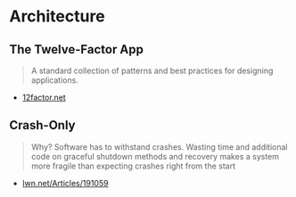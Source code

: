 # Architecture

## The Twelve-Factor App

> A standard collection of patterns and best practices for designing applications.

* [12factor.net](http://12factor.net/)

## Crash-Only

> Why? Software has to withstand crashes. Wasting time and additional code on graceful shutdown methods and recovery makes a system more fragile than expecting crashes right from the start

* [lwn.net/Articles/191059](https://lwn.net/Articles/191059/)

